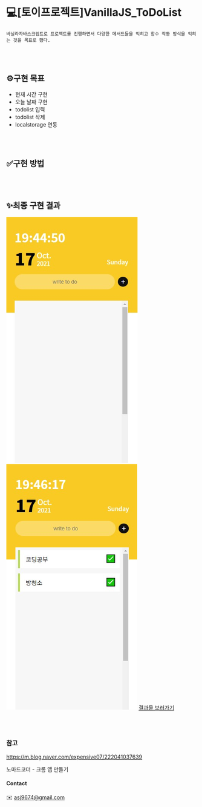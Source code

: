 # 💻[토이프로젝트]VanillaJS_ToDoList
    바닐라자바스크립트로 프로젝트를 진행하면서 다양한 메서드들을 익히고 함수 작동 방식을 익히는 것을 목표로 했다.

<br><br>

## ⚙구현 목표
* 현재 시간 구현 
* 오늘 날짜 구현 
* todolist 입력 
* todolist 삭제 
* localstorage 연동

<br><br>

## ✅구현 방법

<br><br>

## ✨최종 구현 결과
![image](img/todolist01.jpg)   ![image](img/todolist02.jpg)
[결과물 보러가기](https://ahn-sujin.github.io/VanillaJS_ToDoList/html/index.html)

<br><br>

### 참고
https://m.blog.naver.com/expensive07/222041037639

노마드코더 - 크롬 앱 만들기 


#### Contact 
:envelope: asj9674@gmail.com
